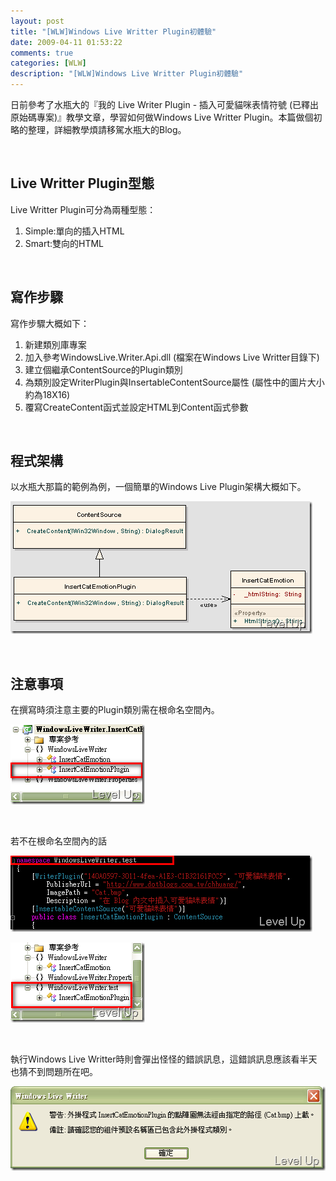 ```yaml
---
layout: post
title: "[WLW]Windows Live Writter Plugin初體驗"
date: 2009-04-11 01:53:22
comments: true
categories: [WLW]
description: "[WLW]Windows Live Writter Plugin初體驗"
---
```

<p>日前參考了水瓶大的『我的 Live Writer Plugin - 插入可愛貓咪表情符號 (已釋出原始碼專案)</a>』教學文章，學習如何做Windows Live Writter Plugin。本篇做個初略的整理，詳細教學煩請移駕水瓶大的Blog。</p>  <p> </p>  <h2>Live Writter Plugin型態</h2>  <p>Live Writter Plugin可分為兩種型態：</p>  <ol>   <li>Simple:單向的插入HTML</li>    <li>Smart:雙向的HTML</li> </ol>  <p> </p>  <h2>寫作步驟</h2>  <p>寫作步驟大概如下：</p>  <ol>   <li>新建類別庫專案</li>    <li>加入參考WindowsLive.Writer.Api.dll (檔案在Windows Live Writter目錄下)</li>    <li>建立個繼承ContentSource的Plugin類別</li>    <li>為類別設定WriterPlugin與InsertableContentSource屬性 (屬性中的圖片大小約為18X16)</li>    <li>覆寫CreateContent函式並設定HTML到Content函式參數</li> </ol>  <p> </p>  <h2>程式架構</h2>  <p>以水瓶大那篇的範例為例，一個簡單的Windows Live Plugin架構大概如下。</p>  <p><a href="http://files.dotblogs.com.tw/larrynung/0904/e425ec8c5492_13AC/image_10.png"><img style="border-bottom: 0px; border-left: 0px; border-top: 0px; border-right: 0px" border="0" alt="image" src="\images\posts\7972\image_thumb_4.png" width="483" height="212" /></a> </p>  <p> </p>  <h2>注意事項</h2>  <p>在撰寫時須注意主要的Plugin類別需在根命名空間內。</p>  <p><a href="http://files.dotblogs.com.tw/larrynung/0904/e425ec8c5492_13AC/image_4.png"><img style="border-right-width: 0px; border-top-width: 0px; border-bottom-width: 0px; border-left-width: 0px" border="0" alt="image" src="\images\posts\7972\image_thumb_1.png" width="215" height="128" /></a></p>  <p> </p>  <p>若不在根命名空間內的話</p>  <p><a href="http://files.dotblogs.com.tw/larrynung/0904/e425ec8c5492_13AC/image_8.png"><img style="border-right-width: 0px; border-top-width: 0px; border-bottom-width: 0px; border-left-width: 0px" border="0" alt="image" src="\images\posts\7972\image_thumb_3.png" width="483" height="122" /></a></p>  <p><a href="http://files.dotblogs.com.tw/larrynung/0904/e425ec8c5492_13AC/image_6.png"><img style="border-right-width: 0px; border-top-width: 0px; border-bottom-width: 0px; border-left-width: 0px" border="0" alt="image" src="\images\posts\7972\image_thumb_2.png" width="215" height="128" /></a></p>  <p> </p>  <p>執行Windows Live Writter時則會彈出怪怪的錯誤訊息，這錯誤訊息應該看半天也猜不到問題所在吧。</p>  <p><a href="http://files.dotblogs.com.tw/larrynung/0904/e425ec8c5492_13AC/image_2.png"><img style="border-right-width: 0px; border-top-width: 0px; border-bottom-width: 0px; border-left-width: 0px" border="0" alt="image" src="\images\posts\7972\image_thumb.png" width="522" height="135" /></p>
